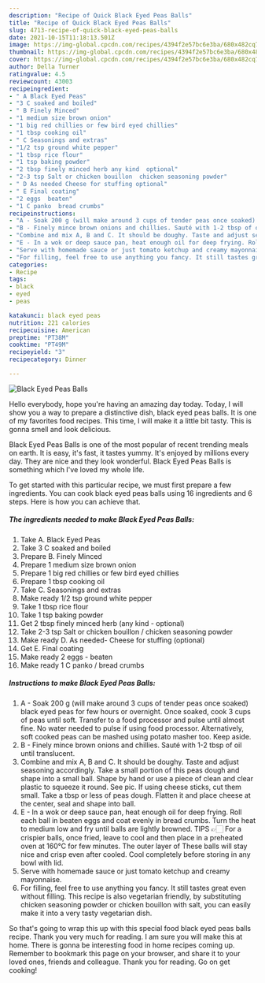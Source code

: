 ```yaml
---
description: "Recipe of Quick Black Eyed Peas Balls"
title: "Recipe of Quick Black Eyed Peas Balls"
slug: 4713-recipe-of-quick-black-eyed-peas-balls
date: 2021-10-15T11:18:13.501Z
image: https://img-global.cpcdn.com/recipes/4394f2e57bc6e3ba/680x482cq70/black-eyed-peas-balls-recipe-main-photo.jpg
thumbnail: https://img-global.cpcdn.com/recipes/4394f2e57bc6e3ba/680x482cq70/black-eyed-peas-balls-recipe-main-photo.jpg
cover: https://img-global.cpcdn.com/recipes/4394f2e57bc6e3ba/680x482cq70/black-eyed-peas-balls-recipe-main-photo.jpg
author: Della Turner
ratingvalue: 4.5
reviewcount: 43003
recipeingredient:
- " A Black Eyed Peas"
- "3 C soaked and boiled"
- " B Finely Minced"
- "1 medium size brown onion"
- "1 big red chillies or few bird eyed chillies"
- "1 tbsp cooking oil"
- " C Seasonings and extras"
- "1/2 tsp ground white pepper"
- "1 tbsp rice flour"
- "1 tsp baking powder"
- "2 tbsp finely minced herb any kind  optional"
- "2-3 tsp Salt or chicken bouillon  chicken seasoning powder"
- " D As needed Cheese for stuffing optional"
- " E Final coating"
- "2 eggs  beaten"
- "1 C panko  bread crumbs"
recipeinstructions:
- "A - Soak 200 g (will make around 3 cups of tender peas once soaked) black eyed peas for few hours or overnight. Once soaked, cook 3 cups of peas until soft. Transfer to a food processor and pulse until almost fine. No water needed to pulse if using food processor. Alternatively, soft cooked peas can be mashed using potato masher too. Keep aside."
- "B - Finely mince brown onions and chillies. Sauté with 1-2 tbsp of oil until translucent."
- "Combine and mix A, B and C. It should be doughy. Taste and adjust seasoning accordingly. Take a small portion of this peas dough and shape into a small ball. Shape by hand or use a piece of clean and clear plastic to squeeze it round. See pic. If using cheese sticks, cut them small. Take a tbsp or less of peas dough. Flatten it and place cheese at the center, seal and shape into ball."
- "E - In a wok or deep sauce pan, heat enough oil for deep frying. Roll each ball in beaten eggs and coat evenly in bread crumbs. Turn the heat to medium low and fry until balls are lightly browned. TIPS 👉🏻 For a crispier balls, once fried, leave to cool and then place in a preheated oven at 160°C for few minutes. The outer layer of These balls will stay nice and crisp even after cooled. Cool completely before storing in any bowl with lid."
- "Serve with homemade sauce or just tomato ketchup and creamy mayonnaise."
- "For filling, feel free to use anything you fancy. It still tastes great even without filling. This recipe is also vegetarian friendly, by substituting chicken seasoning powder or chicken bouillon with salt, you can easily make it into a very tasty vegetarian dish."
categories:
- Recipe
tags:
- black
- eyed
- peas

katakunci: black eyed peas 
nutrition: 221 calories
recipecuisine: American
preptime: "PT38M"
cooktime: "PT49M"
recipeyield: "3"
recipecategory: Dinner

---
```



![Black Eyed Peas Balls](https://img-global.cpcdn.com/recipes/4394f2e57bc6e3ba/680x482cq70/black-eyed-peas-balls-recipe-main-photo.jpg)

Hello everybody, hope you're having an amazing day today. Today, I will show you a way to prepare a distinctive dish, black eyed peas balls. It is one of my favorites food recipes. This time, I will make it a little bit tasty. This is gonna smell and look delicious.

Black Eyed Peas Balls is one of the most popular of recent trending meals on earth. It is easy, it's fast, it tastes yummy. It's enjoyed by millions every day. They are nice and they look wonderful. Black Eyed Peas Balls is something which I've loved my whole life.




To get started with this particular recipe, we must first prepare a few ingredients. You can cook black eyed peas balls using 16 ingredients and 6 steps. Here is how you can achieve that.

<!--inarticleads1-->

##### The ingredients needed to make Black Eyed Peas Balls:

1. Take  A. Black Eyed Peas
1. Take 3 C soaked and boiled
1. Prepare  B. Finely Minced
1. Prepare 1 medium size brown onion
1. Prepare 1 big red chillies or few bird eyed chillies
1. Prepare 1 tbsp cooking oil
1. Take  C. Seasonings and extras
1. Make ready 1/2 tsp ground white pepper
1. Take 1 tbsp rice flour
1. Take 1 tsp baking powder
1. Get 2 tbsp finely minced herb (any kind - optional)
1. Take 2-3 tsp Salt or chicken bouillon / chicken seasoning powder
1. Make ready  D. As needed- Cheese for stuffing (optional)
1. Get  E. Final coating
1. Make ready 2 eggs - beaten
1. Make ready 1 C panko / bread crumbs




<!--inarticleads2-->

##### Instructions to make Black Eyed Peas Balls:

1. A - Soak 200 g (will make around 3 cups of tender peas once soaked) black eyed peas for few hours or overnight. Once soaked, cook 3 cups of peas until soft. Transfer to a food processor and pulse until almost fine. No water needed to pulse if using food processor. Alternatively, soft cooked peas can be mashed using potato masher too. Keep aside.
1. B - Finely mince brown onions and chillies. Sauté with 1-2 tbsp of oil until translucent.
1. Combine and mix A, B and C. It should be doughy. Taste and adjust seasoning accordingly. Take a small portion of this peas dough and shape into a small ball. Shape by hand or use a piece of clean and clear plastic to squeeze it round. See pic. If using cheese sticks, cut them small. Take a tbsp or less of peas dough. Flatten it and place cheese at the center, seal and shape into ball.
1. E - In a wok or deep sauce pan, heat enough oil for deep frying. Roll each ball in beaten eggs and coat evenly in bread crumbs. Turn the heat to medium low and fry until balls are lightly browned. TIPS 👉🏻 For a crispier balls, once fried, leave to cool and then place in a preheated oven at 160°C for few minutes. The outer layer of These balls will stay nice and crisp even after cooled. Cool completely before storing in any bowl with lid.
1. Serve with homemade sauce or just tomato ketchup and creamy mayonnaise.
1. For filling, feel free to use anything you fancy. It still tastes great even without filling. This recipe is also vegetarian friendly, by substituting chicken seasoning powder or chicken bouillon with salt, you can easily make it into a very tasty vegetarian dish.




So that's going to wrap this up with this special food black eyed peas balls recipe. Thank you very much for reading. I am sure you will make this at home. There is gonna be interesting food in home recipes coming up. Remember to bookmark this page on your browser, and share it to your loved ones, friends and colleague. Thank you for reading. Go on get cooking!
